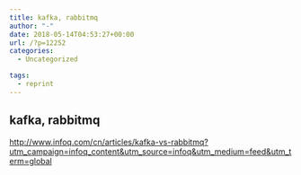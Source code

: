 ```yaml
---
title: kafka, rabbitmq
author: "-"
date: 2018-05-14T04:53:27+00:00
url: /?p=12252
categories:
  - Uncategorized

tags:
  - reprint
---
```

## kafka, rabbitmq
http://www.infoq.com/cn/articles/kafka-vs-rabbitmq?utm_campaign=infoq_content&utm_source=infoq&utm_medium=feed&utm_term=global